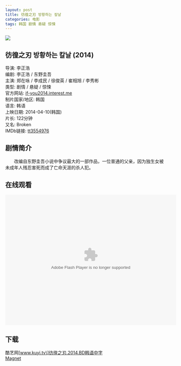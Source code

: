 ```yaml
---
layout: post
title: 彷徨之刃 방황하는 칼날
categories: 电影
tags: 韩国 剧情 悬疑 惊悚
---
```


[![](http://i2.piimg.com/7a622628600d7700t.jpg)](http://i2.piimg.com/7a622628600d7700.jpg)

## 彷徨之刃 방황하는 칼날 (2014)
导演: 李正浩  
编剧: 李正浩 / 东野圭吾  
主演: 郑在咏 / 李成民 / 徐俊英 / 崔相旭 / 李秀彬  
类型: 剧情 / 悬疑 / 惊悚  
官方网站: [if-you2014.interest.me](http://if-you2014.interest.me)  
制片国家/地区: 韩国  
语言: 韩语  
上映日期: 2014-04-10(韩国)  
片长: 122分钟  
又名: Broken  
IMDb链接: [tt3554976](http://www.imdb.com/title/tt3554976)

## 剧情简介
　　改编自东野圭吾小说中争议最大的一部作品，一位普通的父亲，因为独生女被未成年人残忍害死而成了亡命天涯的杀人犯。

## 在线观看
<embed height="415" width="544" quality="high" allowfullscreen="true" type="application/x-shockwave-flash" src="http://static.hdslb.com/miniloader.swf" flashvars="aid=1286875&page=1" pluginspage="http://www.adobe.com/shockwave/download/download.cgi?P1_Prod_Version=ShockwaveFlash" />

## 下载
酷艺网\[www.kuyi.tv\]彷徨之刃.2014.BD韩语中字  
[Magnet](magnet:?xt=urn:btih:F37F400DBA72E7A20660D51F8038216F78133E6A)  

